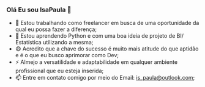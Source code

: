 ### Olá Eu sou IsaPaula 👋
 
- 🔭 Estou trabalhando como freelancer em busca de uma oportunidade da qual eu possa fazer a diferença;
- 🌱 Estou aprendendo  Python e com uma boa ideia de projeto de BI/ Estatística utilizando a mesma;
- 😄 Acredito que a chave do sucesso é muito mais atitude do que aptidão e é o que eu busco aprimorar como Dev;
- ⚡ Almejo a versatilidade e adaptabilidade em qualquer ambiente profissional que eu esteja inserida; 
- 📫 Entre em contato comigo por meio do Email: is_paula@outlook.com;
